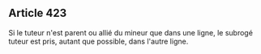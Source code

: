 Article 423
----
Si le tuteur n'est parent ou allié du mineur que dans une ligne, le subrogé
tuteur est pris, autant que possible, dans l'autre ligne.
